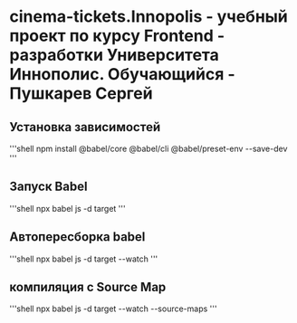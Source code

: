 # cinema-tickets.Innopolis - учебный проект по курсу Frontend - разработки Университета Иннополис. Обучающийся - Пушкарев Сергей
## Установка зависимостей

'''shell
npm install @babel/core @babel/cli @babel/preset-env --save-dev
'''

## Запуск Babel

'''shell
npx babel js -d target
'''

## Автопересборка babel
'''shell
npx babel js -d target --watch
'''

## компиляция с Source Map
'''shell
npx babel js -d target --watch --source-maps
'''